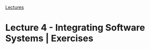 [Lectures](../../../README.md#school-lectures)

# Lecture 4 - Integrating Software Systems | Exercises